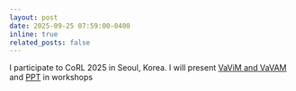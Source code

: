 ```yaml
---
layout: post
date: 2025-09-25 07:59:00-0400
inline: true
related_posts: false
---
```


I participate to CoRL 2025 in Seoul, Korea. I will present [VaViM and VaVAM](/publications#bartoccioni2025vavim-vavam) and [PPT](/publications#xu2025ppt) in workshops
